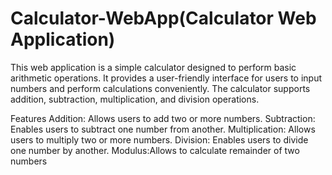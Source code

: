 # Calculator-WebApp(Calculator Web Application)

This web application is a simple calculator designed to perform basic arithmetic operations. It provides a user-friendly interface for users to input numbers and perform calculations conveniently. The calculator supports addition, subtraction, multiplication, and division operations.

Features
Addition: Allows users to add two or more numbers.
Subtraction: Enables users to subtract one number from another.
Multiplication: Allows users to multiply two or more numbers.
Division: Enables users to divide one number by another.
Modulus:Allows to calculate remainder of two numbers
